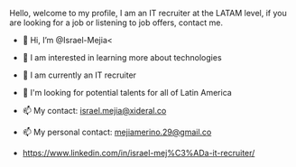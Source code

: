 Hello, welcome to my profile, I am an IT recruiter at the LATAM level, if you are looking for a job or listening to job offers, contact me.



- 👋 Hi, I’m @Israel-Mejia<
- 👀 I am interested in learning more about technologies
- 🌱 I am currently an IT recruiter
- 💞️ I'm looking for potential talents for all of Latin America
- 📫 My contact: israel.mejia@xideral.co
- 📫 My personal contact: mejiamerino.29@gmail.co
              
- https://www.linkedin.com/in/israel-mej%C3%ADa-it-recruiter/

<!---
Israel-Mejia/Israel-Mejia is a ✨ special ✨ repository because its `README.md` (this file) appears on your GitHub profile.
You can click the Preview link to take a look at your changes.
--->
